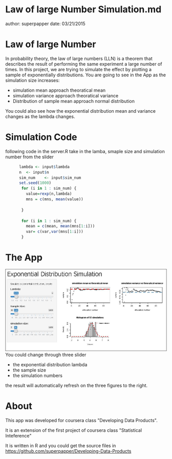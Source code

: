 Law of large Number Simulation.md
========================================================
author: superpapper
date: 03/21/2015

Law of large Number
========================================================

In probability theory, the law of large numbers (LLN) is a theorem that describes the result of performing the same experiment a large number of times. In this project, we are trying to simulate the effect by plotting a sample of exponentially distributions.
You are going to see in the App as the simulation size increases:
- simulation mean approach theoratical mean
- simulation variance approach theoratical variance
- Distribution of sample mean approach normal distribution 

You could also see how the exponential distribution mean and variance changes as the lambda changes.

Simulation Code
========================================================
following code in the server.R take in the lamba, smaple size and simulation number from the slider

```r
      lambda <- input$lambda
      n  <- input$n
      sim_num    <- input$sim_num
      set.seed(1000)
       for (i in 1 : sim_num) {
         value=rexp(n,lambda)
         mns = c(mns, mean(value))
         
       }
       
       for (i in 1 : sim_num) {
         mean = c(mean, mean(mns[1:i]))
         var= c(var,var(mns[1:i]))
       }
```

The App
========================================================

!["app"](app.jpg) 
You could change through three slider
- the exponential distribution lambda  
- the sample size   
- the simulation numbers

the result will automatically refresh on the three figures to the right.

About
========================================================

This app was developed for coursera class "Developing Data Products".

It is an extension of the first project of coursera class "Statistical Inteference"

It is written in R and you could get the source files in https://github.com/superpapper/Developing-Data-Products
